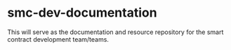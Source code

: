 # smc-dev-documentation
This will serve as the documentation and resource repository for the smart contract development team/teams.
